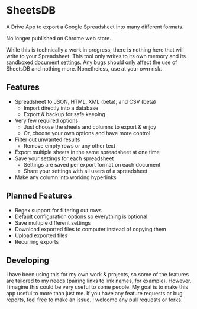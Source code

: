 # SheetsDB

A Drive App to export a Google Spreadsheet into many different formats.

No longer published on Chrome web store.

While this is technically a work in progress, there is nothing here that will write to your Spreadsheet. This tool only writes to its own memory and its sandboxed [document settings](https://developers.google.com/apps-script/reference/properties/properties-service#getDocumentProperties()). Any bugs should only affect the use of SheetsDB and nothing more. Nonetheless, use at your own risk.

## Features

- Spreadsheet to JSON, HTML, XML (beta), and CSV (beta)
  - Import directly into a database
  - Export & backup for safe keeping
- Very few required options
  - Just choose the sheets and columns to export & enjoy
  - Or, choose your own options and have more control
- Filter out unwanted results
  - Remove empty rows or any other text
- Export multiple sheets in the same spreadsheet at one time
- Save your settings for each spreadsheet
  - Settings are saved per export format on each document
  - Share your settings with all users of a spreadsheet
- Make any column into working hyperlinks

## Planned Features
- Regex support for filtering out rows
- Default configuration options so everything is optional
- Save multiple different settings
- Download exported files to computer instead of copying them
- Upload exported files
- Recurring exports


## Developing

I have been using this for my own work & projects, so some of the features are tailored to my needs (pairing links to link names, for example). However, I imagine this could be very useful to some people. My goal is to make this app useful to more than just me. If you have any feature requests or bug reports, feel free to make an issue. I welcome any pull requests or forks.
